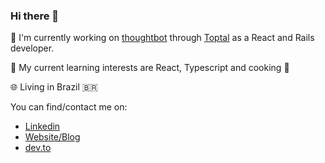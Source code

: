 ### Hi there 👋

🔭 I'm currently working on [thoughtbot](https://thoughtbot.com/) through [Toptal](https://topt.al/W8cKD8) as a React and Rails developer.

🌱 My current learning interests are React, Typescript and cooking 🥘

🌐 Living in Brazil 🇧🇷

You can find/contact me on:
- [Linkedin](https://www.linkedin.com/in/giovanidesousa/)
- [Website/Blog](https://giovanisleite.dev/)
- [dev.to](https://dev.to/giovanisleite)
